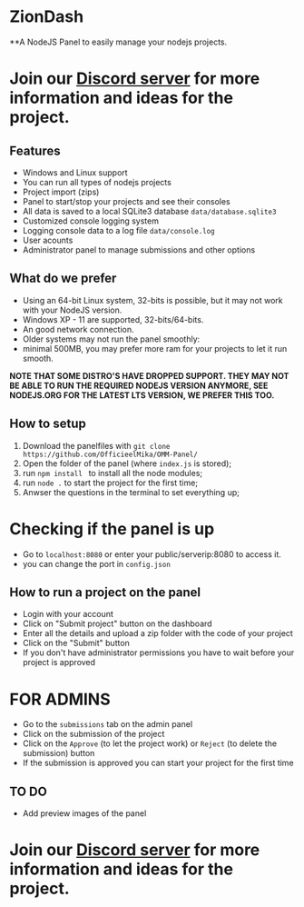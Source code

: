 # ZionDash
**A NodeJS Panel to easily manage your nodejs projects.

# Join our [Discord server](https://officieelmika.nl/discord) for more information and ideas for the project.

## Features

- Windows and Linux support
- You can run all types of nodejs projects
- Project import (zips)
- Panel to start/stop your projects and see their consoles
- All data is saved to a local SQLite3 database `data/database.sqlite3`
- Customized console logging system
- Logging console data to a log file `data/console.log`
- User acounts
- Administrator panel to manage submissions and other options

## What do we prefer

- Using an 64-bit Linux system, 32-bits is possible, but it may not work with your NodeJS version.
- Windows XP - 11 are supported, 32-bits/64-bits.
- An good network connection.
- Older systems may not run the panel smoothly:
- minimal 500MB, you may prefer more ram for your projects to let it run smooth.

**NOTE THAT SOME DISTRO'S HAVE DROPPED SUPPORT. THEY MAY NOT BE ABLE TO RUN THE REQUIRED NODEJS VERSION ANYMORE, SEE NODEJS.ORG FOR THE LATEST LTS VERSION, WE PREFER THIS TOO.**

## How to setup

1. Download the panelfiles with `git clone https://github.com/OfficieelMika/OMM-Panel/`
2. Open the folder of the panel (where `index.js` is stored);
3. run `npm install ` to install all the node modules;
4. run `node .` to start the project for the first time;
5. Anwser the questions in the terminal to set everything up;

#  Checking if the panel is up

- Go to `localhost:8080` or enter your public/serverip:8080 to access it.
- you can change the port in `config.json`

## How to run a project on the panel

- Login with your account
- Click on "Submit project" button on the dashboard
- Enter all the details and upload a zip folder with the code of your project
- Click on the "Submit" button
- If you don't have administrator permissions you have to wait before your project is approved
# FOR ADMINS

- Go to the `submissions` tab on the admin panel
- Click on the submission of the project
- Click on the `Approve` (to let the project work) or `Reject` (to delete the submission) button
- If the submission is approved you can start your project for the first time

## TO DO

- Add preview images of the panel

# Join our [Discord server](https://officieelmika.nl/discord) for more information and ideas for the project.
